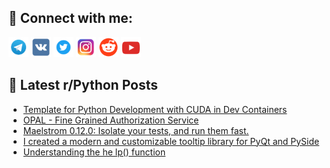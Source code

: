 ## 🔎 Connect with me:
[<img src="https://github.com/bullbesh/bullbesh/blob/main/images/Telegram.png" width="32" height="32" />](https://t.me/bullbesh)
[<img src="https://github.com/bullbesh/bullbesh/blob/main/images/VK.png" width="32" height="32" />](https://vk.com/bullbesh)
[<img src="https://github.com/bullbesh/bullbesh/blob/main/images/Twitter.png" width="32" height="32" />](https://twitter.com/bullbesh1)
[<img src="https://github.com/bullbesh/bullbesh/blob/main/images/Instagram.png" width="32" height="32" />](https://www.instagram.com/bullbesh)
[<img src="https://github.com/bullbesh/bullbesh/blob/main/images/Reddit.png" width="32" height="32" />](https://www.reddit.com/user/bullbesh)
[<img src="https://github.com/bullbesh/bullbesh/blob/main/images/YouTube.png" width="32" height="32" />](https://www.youtube.com/channel/UCtfjRs6uzgq5mfm8S06WTcg)

## 📕 Latest r/Python Posts
<!-- BLOG-POST-LIST:START -->
- [Template for Python Development with CUDA in Dev Containers](https://www.reddit.com/r/Python/comments/1fjb3ur/template_for_python_development_with_cuda_in_dev/)
- [OPAL - Fine Grained Authorization Service](https://www.reddit.com/r/Python/comments/1fj6d87/opal_fine_grained_authorization_service/)
- [Maelstrom 0.12.0: Isolate your tests, and run them fast.](https://www.reddit.com/r/Python/comments/1fj4618/maelstrom_0120_isolate_your_tests_and_run_them/)
- [I created a modern and customizable tooltip library for PyQt and PySide](https://www.reddit.com/r/Python/comments/1fj3bbg/i_created_a_modern_and_customizable_tooltip/)
- [Understanding the h​e​ lp​&lpar;&rpar; function](https://www.reddit.com/r/Python/comments/1fj2lqo/understanding_the_he_lp_function/)
<!-- BLOG-POST-LIST:END -->
